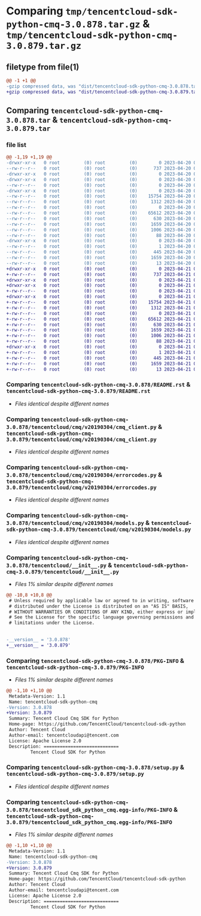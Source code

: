 # Comparing `tmp/tencentcloud-sdk-python-cmq-3.0.878.tar.gz` & `tmp/tencentcloud-sdk-python-cmq-3.0.879.tar.gz`

## filetype from file(1)

```diff
@@ -1 +1 @@
-gzip compressed data, was "dist/tencentcloud-sdk-python-cmq-3.0.878.tar", last modified: Thu Apr 20 00:24:36 2023, max compression
+gzip compressed data, was "dist/tencentcloud-sdk-python-cmq-3.0.879.tar", last modified: Fri Apr 21 00:41:09 2023, max compression
```

## Comparing `tencentcloud-sdk-python-cmq-3.0.878.tar` & `tencentcloud-sdk-python-cmq-3.0.879.tar`

### file list

```diff
@@ -1,19 +1,19 @@
-drwxr-xr-x   0 root         (0) root         (0)        0 2023-04-20 00:24:36.000000 tencentcloud-sdk-python-cmq-3.0.878/
--rw-r--r--   0 root         (0) root         (0)      737 2023-04-20 00:24:36.000000 tencentcloud-sdk-python-cmq-3.0.878/README.rst
-drwxr-xr-x   0 root         (0) root         (0)        0 2023-04-20 00:24:36.000000 tencentcloud-sdk-python-cmq-3.0.878/tencentcloud/
-drwxr-xr-x   0 root         (0) root         (0)        0 2023-04-20 00:24:36.000000 tencentcloud-sdk-python-cmq-3.0.878/tencentcloud/cmq/
--rw-r--r--   0 root         (0) root         (0)        0 2023-04-20 00:24:36.000000 tencentcloud-sdk-python-cmq-3.0.878/tencentcloud/cmq/__init__.py
-drwxr-xr-x   0 root         (0) root         (0)        0 2023-04-20 00:24:36.000000 tencentcloud-sdk-python-cmq-3.0.878/tencentcloud/cmq/v20190304/
--rw-r--r--   0 root         (0) root         (0)    15754 2023-04-20 00:24:36.000000 tencentcloud-sdk-python-cmq-3.0.878/tencentcloud/cmq/v20190304/cmq_client.py
--rw-r--r--   0 root         (0) root         (0)     1312 2023-04-20 00:24:36.000000 tencentcloud-sdk-python-cmq-3.0.878/tencentcloud/cmq/v20190304/errorcodes.py
--rw-r--r--   0 root         (0) root         (0)        0 2023-04-20 00:24:36.000000 tencentcloud-sdk-python-cmq-3.0.878/tencentcloud/cmq/v20190304/__init__.py
--rw-r--r--   0 root         (0) root         (0)    65612 2023-04-20 00:24:36.000000 tencentcloud-sdk-python-cmq-3.0.878/tencentcloud/cmq/v20190304/models.py
--rw-r--r--   0 root         (0) root         (0)      630 2023-04-20 00:24:36.000000 tencentcloud-sdk-python-cmq-3.0.878/tencentcloud/__init__.py
--rw-r--r--   0 root         (0) root         (0)     1659 2023-04-20 00:24:36.000000 tencentcloud-sdk-python-cmq-3.0.878/PKG-INFO
--rw-r--r--   0 root         (0) root         (0)     1006 2023-04-20 00:24:36.000000 tencentcloud-sdk-python-cmq-3.0.878/setup.py
--rw-r--r--   0 root         (0) root         (0)       88 2023-04-20 00:24:36.000000 tencentcloud-sdk-python-cmq-3.0.878/setup.cfg
-drwxr-xr-x   0 root         (0) root         (0)        0 2023-04-20 00:24:36.000000 tencentcloud-sdk-python-cmq-3.0.878/tencentcloud_sdk_python_cmq.egg-info/
--rw-r--r--   0 root         (0) root         (0)        1 2023-04-20 00:24:36.000000 tencentcloud-sdk-python-cmq-3.0.878/tencentcloud_sdk_python_cmq.egg-info/dependency_links.txt
--rw-r--r--   0 root         (0) root         (0)      445 2023-04-20 00:24:36.000000 tencentcloud-sdk-python-cmq-3.0.878/tencentcloud_sdk_python_cmq.egg-info/SOURCES.txt
--rw-r--r--   0 root         (0) root         (0)     1659 2023-04-20 00:24:36.000000 tencentcloud-sdk-python-cmq-3.0.878/tencentcloud_sdk_python_cmq.egg-info/PKG-INFO
--rw-r--r--   0 root         (0) root         (0)       13 2023-04-20 00:24:36.000000 tencentcloud-sdk-python-cmq-3.0.878/tencentcloud_sdk_python_cmq.egg-info/top_level.txt
+drwxr-xr-x   0 root         (0) root         (0)        0 2023-04-21 00:41:09.000000 tencentcloud-sdk-python-cmq-3.0.879/
+-rw-r--r--   0 root         (0) root         (0)      737 2023-04-21 00:41:09.000000 tencentcloud-sdk-python-cmq-3.0.879/README.rst
+drwxr-xr-x   0 root         (0) root         (0)        0 2023-04-21 00:41:09.000000 tencentcloud-sdk-python-cmq-3.0.879/tencentcloud/
+drwxr-xr-x   0 root         (0) root         (0)        0 2023-04-21 00:41:09.000000 tencentcloud-sdk-python-cmq-3.0.879/tencentcloud/cmq/
+-rw-r--r--   0 root         (0) root         (0)        0 2023-04-21 00:41:09.000000 tencentcloud-sdk-python-cmq-3.0.879/tencentcloud/cmq/__init__.py
+drwxr-xr-x   0 root         (0) root         (0)        0 2023-04-21 00:41:09.000000 tencentcloud-sdk-python-cmq-3.0.879/tencentcloud/cmq/v20190304/
+-rw-r--r--   0 root         (0) root         (0)    15754 2023-04-21 00:41:09.000000 tencentcloud-sdk-python-cmq-3.0.879/tencentcloud/cmq/v20190304/cmq_client.py
+-rw-r--r--   0 root         (0) root         (0)     1312 2023-04-21 00:41:09.000000 tencentcloud-sdk-python-cmq-3.0.879/tencentcloud/cmq/v20190304/errorcodes.py
+-rw-r--r--   0 root         (0) root         (0)        0 2023-04-21 00:41:09.000000 tencentcloud-sdk-python-cmq-3.0.879/tencentcloud/cmq/v20190304/__init__.py
+-rw-r--r--   0 root         (0) root         (0)    65612 2023-04-21 00:41:09.000000 tencentcloud-sdk-python-cmq-3.0.879/tencentcloud/cmq/v20190304/models.py
+-rw-r--r--   0 root         (0) root         (0)      630 2023-04-21 00:41:09.000000 tencentcloud-sdk-python-cmq-3.0.879/tencentcloud/__init__.py
+-rw-r--r--   0 root         (0) root         (0)     1659 2023-04-21 00:41:09.000000 tencentcloud-sdk-python-cmq-3.0.879/PKG-INFO
+-rw-r--r--   0 root         (0) root         (0)     1006 2023-04-21 00:41:09.000000 tencentcloud-sdk-python-cmq-3.0.879/setup.py
+-rw-r--r--   0 root         (0) root         (0)       88 2023-04-21 00:41:09.000000 tencentcloud-sdk-python-cmq-3.0.879/setup.cfg
+drwxr-xr-x   0 root         (0) root         (0)        0 2023-04-21 00:41:09.000000 tencentcloud-sdk-python-cmq-3.0.879/tencentcloud_sdk_python_cmq.egg-info/
+-rw-r--r--   0 root         (0) root         (0)        1 2023-04-21 00:41:09.000000 tencentcloud-sdk-python-cmq-3.0.879/tencentcloud_sdk_python_cmq.egg-info/dependency_links.txt
+-rw-r--r--   0 root         (0) root         (0)      445 2023-04-21 00:41:09.000000 tencentcloud-sdk-python-cmq-3.0.879/tencentcloud_sdk_python_cmq.egg-info/SOURCES.txt
+-rw-r--r--   0 root         (0) root         (0)     1659 2023-04-21 00:41:09.000000 tencentcloud-sdk-python-cmq-3.0.879/tencentcloud_sdk_python_cmq.egg-info/PKG-INFO
+-rw-r--r--   0 root         (0) root         (0)       13 2023-04-21 00:41:09.000000 tencentcloud-sdk-python-cmq-3.0.879/tencentcloud_sdk_python_cmq.egg-info/top_level.txt
```

### Comparing `tencentcloud-sdk-python-cmq-3.0.878/README.rst` & `tencentcloud-sdk-python-cmq-3.0.879/README.rst`

 * *Files identical despite different names*

### Comparing `tencentcloud-sdk-python-cmq-3.0.878/tencentcloud/cmq/v20190304/cmq_client.py` & `tencentcloud-sdk-python-cmq-3.0.879/tencentcloud/cmq/v20190304/cmq_client.py`

 * *Files identical despite different names*

### Comparing `tencentcloud-sdk-python-cmq-3.0.878/tencentcloud/cmq/v20190304/errorcodes.py` & `tencentcloud-sdk-python-cmq-3.0.879/tencentcloud/cmq/v20190304/errorcodes.py`

 * *Files identical despite different names*

### Comparing `tencentcloud-sdk-python-cmq-3.0.878/tencentcloud/cmq/v20190304/models.py` & `tencentcloud-sdk-python-cmq-3.0.879/tencentcloud/cmq/v20190304/models.py`

 * *Files identical despite different names*

### Comparing `tencentcloud-sdk-python-cmq-3.0.878/tencentcloud/__init__.py` & `tencentcloud-sdk-python-cmq-3.0.879/tencentcloud/__init__.py`

 * *Files 1% similar despite different names*

```diff
@@ -10,8 +10,8 @@
 # Unless required by applicable law or agreed to in writing, software
 # distributed under the License is distributed on an "AS IS" BASIS,
 # WITHOUT WARRANTIES OR CONDITIONS OF ANY KIND, either express or implied.
 # See the License for the specific language governing permissions and
 # limitations under the License.
 
 
-__version__ = '3.0.878'
+__version__ = '3.0.879'
```

### Comparing `tencentcloud-sdk-python-cmq-3.0.878/PKG-INFO` & `tencentcloud-sdk-python-cmq-3.0.879/PKG-INFO`

 * *Files 1% similar despite different names*

```diff
@@ -1,10 +1,10 @@
 Metadata-Version: 1.1
 Name: tencentcloud-sdk-python-cmq
-Version: 3.0.878
+Version: 3.0.879
 Summary: Tencent Cloud Cmq SDK for Python
 Home-page: https://github.com/TencentCloud/tencentcloud-sdk-python
 Author: Tencent Cloud
 Author-email: tencentcloudapi@tencent.com
 License: Apache License 2.0
 Description: ============================
         Tencent Cloud SDK for Python
```

### Comparing `tencentcloud-sdk-python-cmq-3.0.878/setup.py` & `tencentcloud-sdk-python-cmq-3.0.879/setup.py`

 * *Files identical despite different names*

### Comparing `tencentcloud-sdk-python-cmq-3.0.878/tencentcloud_sdk_python_cmq.egg-info/PKG-INFO` & `tencentcloud-sdk-python-cmq-3.0.879/tencentcloud_sdk_python_cmq.egg-info/PKG-INFO`

 * *Files 1% similar despite different names*

```diff
@@ -1,10 +1,10 @@
 Metadata-Version: 1.1
 Name: tencentcloud-sdk-python-cmq
-Version: 3.0.878
+Version: 3.0.879
 Summary: Tencent Cloud Cmq SDK for Python
 Home-page: https://github.com/TencentCloud/tencentcloud-sdk-python
 Author: Tencent Cloud
 Author-email: tencentcloudapi@tencent.com
 License: Apache License 2.0
 Description: ============================
         Tencent Cloud SDK for Python
```

